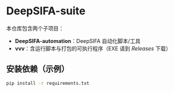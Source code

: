﻿# DeepSIFA-suite

本仓库包含两个子项目：
- **DeepSIFA-automation**：DeepSIFA 自动化脚本/工具
- **vvv**：含运行脚本与打包的可执行程序（EXE 请到 *Releases* 下载）

## 安装依赖（示例）
```bash
pip install -r requirements.txt

